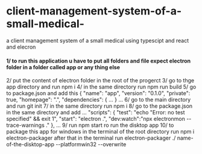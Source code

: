 # client-management-system-of-a-small-medical-
a client management system of a small medical using typescipt and react and elecron
#### 1/ to run this application u have to put all folders and file expect electron folder in a folder called app or any thing else 
2/ put the content of electron folder in the root of the progerct
3/ go to thge app directory and run npm i 
4/ in the same directory run npm run build
5/ go to package.json and add this {
  "name": "app",
  "version": "0.1.0",
  "private": true,
  "homepage": ".",
  "dependencies": {
  ...
  }
  ...
  6/ go to the main directory and run git init
  7/ in the same directory run npm i 
  8/ go to the package.json in the same directory and add
  ...
  "scripts": {
    "test": "echo \"Error: no test specified\" && exit 1",
    "start": "electron .",
    "dev:watch":"npx electronmon --trace-warnings ."
  },
  ...
  9/ run npm start ro run the disktop app
  10/ to package this app for windows in the terminal of the root directory run npm i electron-packager after that in the terminal run electron-packager ./ name-of-the-disktop-app --platformwin32 --overwrite 
